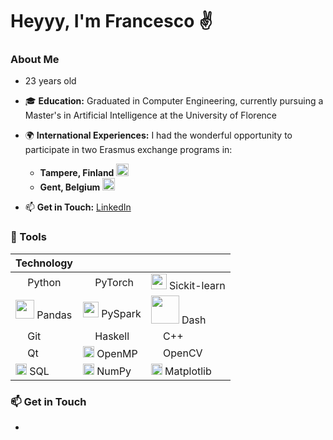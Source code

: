 # Heyyy, I'm Francesco ✌


### About Me
- 23 years old
- 🎓 **Education:** Graduated in Computer Engineering, currently pursuing a Master's in Artificial Intelligence at the University of Florence
- 🌍 **International Experiences:** I had the wonderful opportunity to participate in two Erasmus exchange programs in:
  
  - **Tampere, Finland** <img src="https://github.com/fbizza/fbizza/assets/109001290/30f57548-27e2-4f56-8957-c689c0b289df" width="20" >
  - **Gent, Belgium** <img src="https://github.com/fbizza/fbizza/assets/109001290/8bdbaa59-ce74-4569-bdab-77fbe8a175c4" width="20" >
  
- 📫 **Get in Touch:** [LinkedIn](https://www.linkedin.com/in/francesco-bizzarri-0a1189263/)


### 🔧 Tools
| Technology                                                |   |   |
|-----------------------------------------------------------|---|---|
| <img src="https://github.com/fbizza/fbizza/assets/109001290/e946077e-7253-4760-8c0b-f184e634fea9" width="15"> Python        | <img src="https://github.com/fbizza/fbizza/assets/109001290/59c2ea93-6407-42cf-895d-eed1d9fa8d06" width="15"> PyTorch       | <img src="https://github.com/fbizza/fbizza/assets/109001290/937ba00d-b228-4978-a501-2dd3070548d2" width="25"> Sickit-learn   |
| <img src="https://github.com/fbizza/fbizza/assets/109001290/ea6e9c67-9542-45b5-85a7-c315d49c2b82" width="30"> Pandas     | <img src="https://github.com/fbizza/fbizza/assets/109001290/fa3a4075-9c84-4359-badb-d8ced00fb359" width="25"> PySpark       | <img src="https://github.com/fbizza/fbizza/assets/109001290/d4da7178-d3ff-4126-a50d-dd9c4b936be0" width="45"> Dash       |
| <img src="https://github.com/fbizza/fbizza/assets/109001290/607f1d7d-ddee-412f-bff9-d91d69ff3006" width="15"> Git        | <img src="https://github.com/fbizza/fbizza/assets/109001290/4af7d00a-2db2-4edc-87e5-77af0c6b29d3" width="15"> Haskell       | <img src="https://github.com/fbizza/fbizza/assets/109001290/938c3f22-ec39-43a2-a069-beb697a4591c" width="15"> C++       |
| <img src="https://github.com/fbizza/fbizza/assets/109001290/f8fe1c78-6cb5-46fc-bdcd-13672f51a4b1" width="15"> Qt        | <img src="https://github.com/fbizza/fbizza/assets/109001290/0b4bfcf5-942c-4488-b1e7-977715f6ccda" width="18"> OpenMP       | <img src="https://github.com/fbizza/fbizza/assets/109001290/6e49a1e3-371a-4080-a284-da417693f086" width="15"> OpenCV       |
| <img src="https://github.com/fbizza/fbizza/assets/109001290/2ffc031a-7291-4665-942e-4ded9114374a" width="18"> SQL       | <img src="https://github.com/fbizza/fbizza/assets/109001290/9da35391-00ce-4b7a-9f26-d939f1cdc961" width="18"> NumPy       | <img src="https://github.com/fbizza/fbizza/assets/109001290/203e18d5-c8f4-419c-8922-ddaff40ea12a" width="18"> Matplotlib       |


### 📫 Get in Touch
- 


